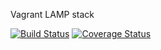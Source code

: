 Vagrant LAMP stack

[![Build Status](https://travis-ci.org/robertke/lamp.dev.svg?branch=master)](https://travis-ci.org/robertke/lamp.dev)
[![Coverage Status](https://coveralls.io/repos/robertke/lamp.dev/badge.svg)](https://coveralls.io/r/robertke/lamp.dev)
